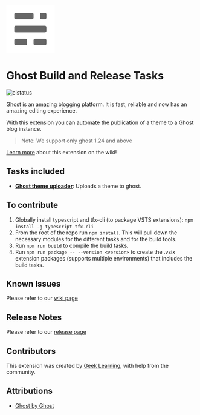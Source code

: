 ![Icon](https://github.com/geeklearningio/gl-vsts-tasks-ghost/blob/master/Extension/extension-icon.png)

# Ghost Build and Release Tasks

![cistatus](https://geeklearning.visualstudio.com/_apis/public/build/definitions/f841b266-7595-4d01-9ee1-4864cf65aa73/77/badge)

[Ghost](https://ghostpkg.com/) is an amazing blogging platform. It is fast, reliable and now has an amazing editing experience. 

With this extension you can automate the publication of a theme to a Ghost blog instance. 

> Note: We support only ghost 1.24 and above


[Learn more](https://github.com/geeklearningio/gl-vsts-tasks-ghost/wiki) about this extension on the wiki!

## Tasks included

* **[Ghost theme uploader](https://github.com/geeklearningio/gl-vsts-tasks-ghost/wiki/Ghost-Theme-Uploader)**: Uploads a theme to ghost.

## To contribute

1. Globally install typescript and tfx-cli (to package VSTS extensions): `npm install -g typescript tfx-cli`
2. From the root of the repo run `npm install`. This will pull down the necessary modules for the different tasks and for the build tools.
3. Run `npm run build` to compile the build tasks.
4. Run `npm run package -- --version <version>` to create the .vsix extension packages (supports multiple environments) that includes the build tasks.

## Known Issues

Please refer to our [wiki page](https://github.com/geeklearningio/gl-vsts-tasks-ghost/wiki/Known-Issues)

## Release Notes

Please refer to our [release page](https://github.com/geeklearningio/gl-vsts-tasks-ghost/releases)

## Contributors

This extension was created by [Geek Learning](http://geeklearning.io/), with help from the community.

## Attributions

* [Ghost by Ghost](https://ghost.org/)
